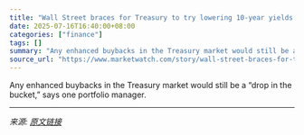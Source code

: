 ```yaml
---
title: "Wall Street braces for Treasury to try lowering 10-year yields with more buybacks. The problem? It could backfire."
date: 2025-07-16T16:40:00+08:00
categories: ["finance"]
tags: []
summary: "Any enhanced buybacks in the Treasury market would still be a “drop in the bucket,” says one portfolio manager."
source_url: "https://www.marketwatch.com/story/wall-street-braces-for-treasury-to-try-lowering-10-year-yields-with-more-buybacks-the-problem-it-could-backfire-77853ff3?mod=mw_rss_topstories"
---
```


Any enhanced buybacks in the Treasury market would still be a “drop in the bucket,” says one portfolio manager.

---

*来源: [原文链接](https://www.marketwatch.com/story/wall-street-braces-for-treasury-to-try-lowering-10-year-yields-with-more-buybacks-the-problem-it-could-backfire-77853ff3?mod=mw_rss_topstories)*

